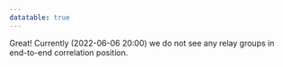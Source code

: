 ```yaml
---
datatable: true
---
```



Great! Currently (2022-06-06 20:00) we do not see any relay groups
in end-to-end correlation position.
